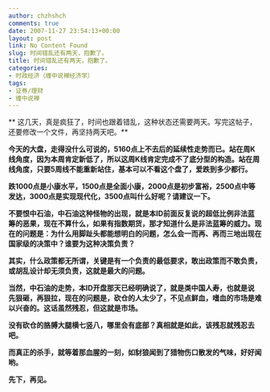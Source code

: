 ```yaml
---
author: chzhshch
comments: true
date: 2007-11-27 23:54:13+00:00
layout: post
link: No Content Found
slug: 时间错乱还有两天，抱歉了。
title: 时间错乱还有两天，抱歉了。
categories:
- 时政经济（缠中说禅经济学）
tags:
- 证券/理财
- 缠中说禅
---
```


			

** 这几天，真是疯狂了，时间也跟着错乱，这种状态还需要两天。写完这帖子，还要修改一个文件，再坚持两天吧。**

**今天的大盘，走得没什么可说的，5160点上不去后的延续性走势而已。站在周K线角度，因为本周肯定新低了，所以这周K线肯定完成不了底分型的构造。站在周线角度，只要5周线不能重新站住，基本可以不看这个盘了，爱跌到多少都行。**

**跌1000点是小康水平，1500点是全面小康，2000点是初步富裕，2500点中等发达，3000点是实现现代化，3500点叫什么好呢？请建议一下。**

**不要恨中石油，中石油这种怪物的出现，就是本ID前面反复说的超低比例非法蓝筹的恶果，现在不算什么，如果有指数期货，那才知道什么是非法蓝筹的威力。现在的问题是：为什么用脚趾头都能想明白的问题，怎么会一而再、再而三地出现在国家级的决策中？谁要为这种决策负责？**

**其实，什么政策都无所谓，关键是有一个负责的最低要求，敢出政策而不敢负责，或胡乱设计却无须负责，这就是最大的问题。**

**当然，中石油的走势，本ID开盘那天已经明确说了，就是类中国人寿，也就是说先狠砸，再狠拉，现在的问题是，砍仓的人太少了，不见点鲜血，嗜血的市场是难以兴奋的。这话虽然残忍，但这就是市场。**

**没有砍仓的胳膊大腿横七竖八，哪里会有底部？真相就是如此，该残忍就残忍去吧。**

**而真正的杀手，就等着那血腥的一刻，如豺狼闻到了猎物伤口散发的气味，好好闻哟。**

**先下，再见。**
